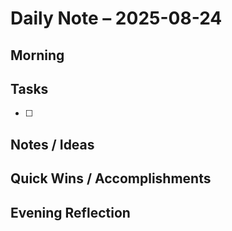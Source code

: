 # Daily Note – 2025-08-24

## Morning

## Tasks
- [ ]

## Notes / Ideas

## Quick Wins / Accomplishments

## Evening Reflection

